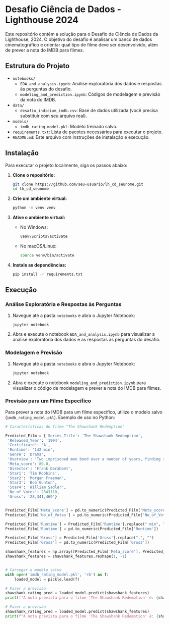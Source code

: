 # Desafio Ciência de Dados - Lighthouse 2024

Este repositório contém a solução para o Desafio de Ciência de Dados da Lighthouse, 2024. O objetivo do desafio é analisar um banco de dados cinematográfico e orientar qual tipo de filme deve ser desenvolvido, além de prever a nota do IMDB para filmes.

## Estrutura do Projeto

- `notebooks/`
  - `EDA_and_analysis.ipynb`: Análise exploratória dos dados e respostas às perguntas do desafio.
  - `modeling_and_prediction.ipynb`: Códigos de modelagem e previsão da nota do IMDB.
- `data/`
  - `desafio_indicium_imdb.csv`: Base de dados utilizada (você precisa substituir com seu arquivo real).
- `models/`
  - `imdb_rating_model.pkl`: Modelo treinado salvo.
- `requirements.txt`: Lista de pacotes necessários para executar o projeto.
- `README.md`: Este arquivo com instruções de instalação e execução.

## Instalação

Para executar o projeto localmente, siga os passos abaixo:

1. **Clone o repositório:**

   ```bash
   git clone https://github.com/seu-usuario/lh_cd_seunome.git
   cd lh_cd_seunome
   ```

2. **Crie um ambiente virtual:**

   ```bash
   python -m venv venv
   ```

3. **Ative o ambiente virtual:**

   - No Windows:
     ```bash
     venv\Scripts\activate
     ```
   - No macOS/Linux:
     ```bash
     source venv/bin/activate
     ```

4. **Instale as dependências:**

   ```bash
   pip install -r requirements.txt
   ```

## Execução

### Análise Exploratória e Respostas às Perguntas

1. Navegue até a pasta `notebooks` e abra o Jupyter Notebook:

   ```bash
   jupyter notebook
   ```

2. Abra e execute o notebook `EDA_and_analysis.ipynb` para visualizar a análise exploratória dos dados e as respostas às perguntas do desafio.

### Modelagem e Previsão

1. Navegue até a pasta `notebooks` e abra o Jupyter Notebook:

   ```bash
   jupyter notebook
   ```

2. Abra e execute o notebook `modeling_and_prediction.ipynb` para visualizar o código de modelagem e prever a nota do IMDB para filmes.

### Previsão para um Filme Específico

Para prever a nota do IMDB para um filme específico, utilize o modelo salvo (`imdb_rating_model.pkl`). Exemplo de uso no Python:

```python
# Características do filme "The Shawshank Redemption"

Predicted_Film = {'Series_Title': 'The Shawshank Redemption',
 'Released_Year': '1994',
 'Certificate': 'A',
 'Runtime': '142 min',
 'Genre': 'Drama',
 'Overview': 'Two imprisoned men bond over a number of years, finding solace and eventual redemption through acts of common decency.',
 'Meta_score': 80.0,
 'Director': 'Frank Darabont',
 'Star1': 'Tim Robbins',
 'Star2': 'Morgan Freeman',
 'Star3': 'Bob Gunton',
 'Star4': 'William Sadler',
 'No_of_Votes': 2343110,
 'Gross': '28,341,469'}


Predicted_Film['Meta_score'] = pd.to_numeric(Predicted_Film['Meta_score'])
Predicted_Film['No_of_Votes'] = pd.to_numeric(Predicted_Film['No_of_Votes'])

Predicted_Film['Runtime'] = Predicted_Film['Runtime'].replace(" min", "")
Predicted_Film['Runtime'] = pd.to_numeric(Predicted_Film['Runtime'])

Predicted_Film['Gross'] = Predicted_Film['Gross'].replace(",", "")
Predicted_Film['Gross'] = pd.to_numeric(Predicted_Film['Gross'])

shawshank_features = np.array([Predicted_Film['Meta_score'], Predicted_Film['No_of_Votes'], Predicted_Film['Runtime'], Predicted_Film['Gross']])
shawshank_features = shawshank_features.reshape(1, -1)


# Carregar o modelo salvo
with open('imdb_rating_model.pkl', 'rb') as f:
    loaded_model = pickle.load(f)

# Fazer a previsão
shawshank_rating_pred = loaded_model.predict(shawshank_features)
print(f"A nota prevista para o filme 'The Shawshank Redemption' é: {shawshank_rating_pred[0]}")

# Fazer a previsão
shawshank_rating_pred = loaded_model.predict(shawshank_features)
print(f"A nota prevista para o filme 'The Shawshank Redemption' é: {shawshank_rating_pred[0]}")
```
